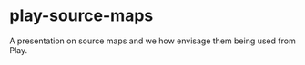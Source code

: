 play-source-maps
================

A presentation on source maps and we how envisage them being used from Play.